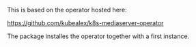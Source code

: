 This is based on the operator hosted here:

https://github.com/kubealex/k8s-mediaserver-operator

The package installes the operator together with a first instance.
